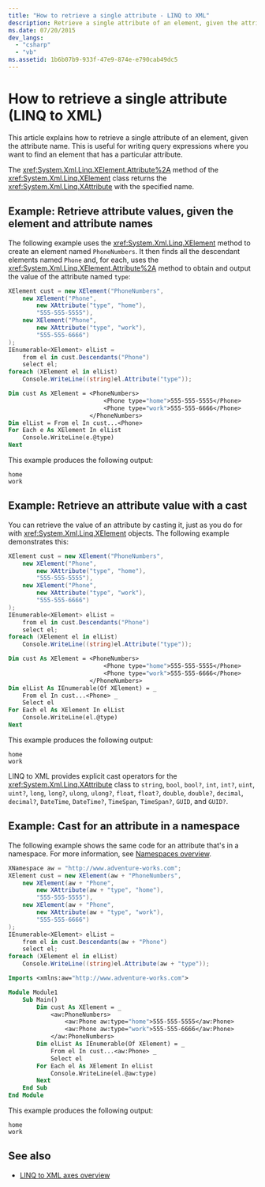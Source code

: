 ```yaml
---
title: "How to retrieve a single attribute - LINQ to XML"
description: Retrieve a single attribute of an element, given the attribute name.
ms.date: 07/20/2015
dev_langs:
  - "csharp"
  - "vb"
ms.assetid: 1b6b07b9-933f-47e9-874e-e790cab49dc5
---
```


# How to retrieve a single attribute (LINQ to XML)

This article explains how to retrieve a single attribute of an element, given the attribute name. This is useful for writing query expressions where you want to find an element that has a particular attribute.

The <xref:System.Xml.Linq.XElement.Attribute%2A> method of the <xref:System.Xml.Linq.XElement> class returns the <xref:System.Xml.Linq.XAttribute> with the specified name.

## Example: Retrieve attribute values, given the element and attribute names

The following example uses the <xref:System.Xml.Linq.XElement> method to create an element named `PhoneNumbers`. It then finds all the descendant elements named `Phone` and, for each, uses the <xref:System.Xml.Linq.XElement.Attribute%2A> method to obtain and output the value of the attribute named `type`:

```csharp
XElement cust = new XElement("PhoneNumbers",
    new XElement("Phone",
        new XAttribute("type", "home"),
        "555-555-5555"),
    new XElement("Phone",
        new XAttribute("type", "work"),
        "555-555-6666")
);
IEnumerable<XElement> elList =
    from el in cust.Descendants("Phone")
    select el;
foreach (XElement el in elList)
    Console.WriteLine((string)el.Attribute("type"));
```

```vb
Dim cust As XElement = <PhoneNumbers>
                           <Phone type="home">555-555-5555</Phone>
                           <Phone type="work">555-555-6666</Phone>
                       </PhoneNumbers>
Dim elList = From el In cust...<Phone>
For Each e As XElement In elList
    Console.WriteLine(e.@type)
Next
```

This example produces the following output:

```output
home
work
```

## Example: Retrieve an attribute value with a cast

You can retrieve the value of an attribute by casting it, just as you do for with <xref:System.Xml.Linq.XElement> objects. The following example demonstrates this:

```csharp
XElement cust = new XElement("PhoneNumbers",
    new XElement("Phone",
        new XAttribute("type", "home"),
        "555-555-5555"),
    new XElement("Phone",
        new XAttribute("type", "work"),
        "555-555-6666")
);
IEnumerable<XElement> elList =
    from el in cust.Descendants("Phone")
    select el;
foreach (XElement el in elList)
    Console.WriteLine((string)el.Attribute("type"));
```

```vb
Dim cust As XElement = <PhoneNumbers>
                           <Phone type="home">555-555-5555</Phone>
                           <Phone type="work">555-555-6666</Phone>
                       </PhoneNumbers>
Dim elList As IEnumerable(Of XElement) = _
    From el In cust...<Phone> _
    Select el
For Each el As XElement In elList
    Console.WriteLine(el.@type)
Next
```

This example produces the following output:

```output
home
work
```

LINQ to XML provides explicit cast operators for the <xref:System.Xml.Linq.XAttribute> class to `string`, `bool`, `bool?`, `int`, `int?`, `uint`, `uint?`, `long`, `long?`, `ulong`, `ulong?`, `float`, `float?`, `double`, `double?`, `decimal`, `decimal?`, `DateTime`, `DateTime?`, `TimeSpan`, `TimeSpan?`, `GUID`, and `GUID?`.

## Example: Cast for an attribute in a namespace

The following example shows the same code for an attribute that's in a namespace. For more information, see [Namespaces overview](namespaces-overview.md).

```csharp
XNamespace aw = "http://www.adventure-works.com";
XElement cust = new XElement(aw + "PhoneNumbers",
    new XElement(aw + "Phone",
        new XAttribute(aw + "type", "home"),
        "555-555-5555"),
    new XElement(aw + "Phone",
        new XAttribute(aw + "type", "work"),
        "555-555-6666")
);
IEnumerable<XElement> elList =
    from el in cust.Descendants(aw + "Phone")
    select el;
foreach (XElement el in elList)
    Console.WriteLine((string)el.Attribute(aw + "type"));
```

```vb
Imports <xmlns:aw="http://www.adventure-works.com">

Module Module1
    Sub Main()
        Dim cust As XElement = _
            <aw:PhoneNumbers>
                <aw:Phone aw:type="home">555-555-5555</aw:Phone>
                <aw:Phone aw:type="work">555-555-6666</aw:Phone>
            </aw:PhoneNumbers>
        Dim elList As IEnumerable(Of XElement) = _
            From el In cust...<aw:Phone> _
            Select el
        For Each el As XElement In elList
            Console.WriteLine(el.@aw:type)
        Next
    End Sub
End Module
```

This example produces the following output:

```output
home
work
```

## See also

- [LINQ to XML axes overview](linq-xml-axes-overview.md)
